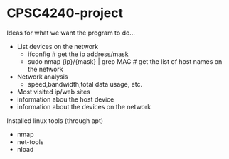 # CPSC4240-project
Ideas for what we want the program to do...
- List devices on the network
  - ifconfig # get the ip address/mask
  - sudo nmap {ip}/{mask} | grep MAC # get the list of host names on the network
- Network analysis
  - speed,bandwidth,total data usage, etc.
- Most visited ip/web sites
- information abou the host device
- information about the devices on the network

Installed linux tools (through apt)
- nmap
- net-tools
- nload
